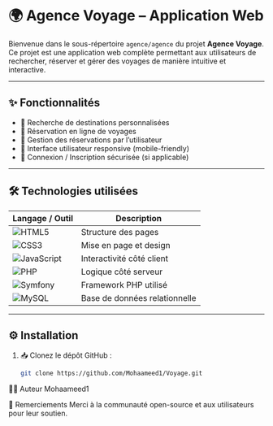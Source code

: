 # 🌍 Agence Voyage – Application Web

Bienvenue dans le sous-répertoire `agence/agence` du projet **Agence Voyage**.  
Ce projet est une application web complète permettant aux utilisateurs de rechercher, réserver et gérer des voyages de manière intuitive et interactive.

---

## ✨ Fonctionnalités

- 🔎 Recherche de destinations personnalisées  
- 📅 Réservation en ligne de voyages  
- 🧾 Gestion des réservations par l’utilisateur  
- 📱 Interface utilisateur responsive (mobile-friendly)  
- 🔐 Connexion / Inscription sécurisée (si applicable)  

---

## 🛠️ Technologies utilisées

| Langage / Outil       | Description                      |
|-----------------------|----------------------------------|
| ![HTML5](https://img.shields.io/badge/HTML5-E34F26?logo=html5&logoColor=white)        | Structure des pages              |
| ![CSS3](https://img.shields.io/badge/CSS3-1572B6?logo=css3&logoColor=white)          | Mise en page et design           |
| ![JavaScript](https://img.shields.io/badge/JavaScript-F7DF1E?logo=javascript&logoColor=black) | Interactivité côté client        |
| ![PHP](https://img.shields.io/badge/PHP-777BB4?logo=php&logoColor=white)             | Logique côté serveur             |
| ![Symfony](https://img.shields.io/badge/Symfony-000000?logo=symfony&logoColor=white) | Framework PHP utilisé            |
| ![MySQL](https://img.shields.io/badge/MySQL-4479A1?logo=mysql&logoColor=white)       | Base de données relationnelle   |

---

## ⚙️ Installation

1. 📥 Clonez le dépôt GitHub :
   ```bash
   git clone https://github.com/Mohaameed1/Voyage.git

👨‍💻 Auteur
Mohaameed1

🙏 Remerciements
Merci à la communauté open-source et aux utilisateurs pour leur soutien.

